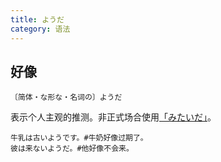 ```yaml
---
title: ようだ
category: 语法
---
```


## 好像

`〔简体・な形な・名词の〕ようだ`

表示个人主观的推测。非正式场合使用[「みたいだ」](mitai)。

```example
牛乳は古いようです。#牛奶好像过期了。
彼は来ないようだ。#他好像不会来。
```
